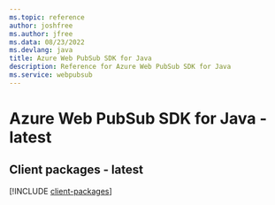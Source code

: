```yaml
---
ms.topic: reference
author: joshfree
ms.author: jfree
ms.data: 08/23/2022
ms.devlang: java
title: Azure Web PubSub SDK for Java
description: Reference for Azure Web PubSub SDK for Java
ms.service: webpubsub
---
```

# Azure Web PubSub SDK for Java - latest

## Client packages - latest
[!INCLUDE [client-packages](web-pubsub-client-index.md)]